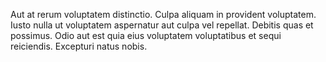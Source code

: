 Aut at rerum voluptatem distinctio. Culpa aliquam in provident voluptatem. Iusto nulla ut voluptatem aspernatur aut culpa vel repellat. Debitis quas et possimus. Odio aut est quia eius voluptatem voluptatibus et sequi reiciendis. Excepturi natus nobis.
